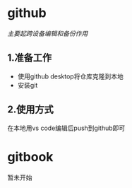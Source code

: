 # github
*主要起跨设备编辑和备份作用*
## 1.准备工作
* 使用github desktop将仓库克隆到本地
* 安装git
## 2.使用方式
在本地用vs code编辑后push到github即可

# gitbook
暂未开始